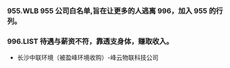### 955.WLB 955 公司白名单,旨在让更多的人逃离 996，加入 955 的行列。


### 996.LIST 待遇与薪资不符，靠透支身体，赚取收入。
- 长沙中联环境（被盈峰环境收购）-峰云物联科技公司
